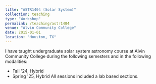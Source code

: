 ```yaml
---
title: "ASTR1404 (Solar System)"
collection: teaching
type: "Workshop"
permalink: /teaching/astr1404
venue: "Alvin Community College"
date: 2015-01-01
location: "Houston, TX"
---
```

I have taught undergraduate solar system astronomy course at Alvin Community College
during the following semesters and in the following modalities:
- Fall '24, Hybrid
- Spring '25, Hybrid
All sessions included a lab based sections.
